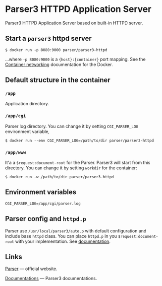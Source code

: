 # Parser3 HTTPD Application Server

Parser3 HTTPD Application Server based on built-in HTTPD server.

## Start a `parser3` httpd server

```console
$ docker run -p 8080:9000 parser/parser3-httpd
```

...where `-p 8080:9000` is a `{host}:{container}` port mapping. See the [Container networking](https://docs.docker.com/config/containers/container-networking/) documentation for the Docker.

## Default structure in the container
### `/app`
Application directory.

### `/app/cgi`
Parser log directory. You can change it by setting `CGI_PARSER_LOG` environment variable,
```console
$ docker run --env CGI_PARSER_LOG=/path/to/dir parser/parser3-httpd
```

### `/app/www`
It'a a `$request:document-root` for the Parser. Parser3 will start from this directory. You can change it by setting `workdir` for the container:
```console
$ docker run -w /path/to/dir parser/parser3-httpd
```

## Environment variables

`CGI_PARSER_LOG=/app/cgi/parser.log`

## Parser config and `httpd.p`
Parser use `/usr/local/parser3/auto.p` with default configuration and include base `httpd` class. You can place `httpd.p` in you `$request:document-root` with your implementation.
See [documentation](https://www.parser.ru/en/docs/lang/?parserwebserver.htm).

## Links
[Parser](https://www.parser.ru/en/) — official website.

[Documentations](https://www.parser.ru/en/docs/) — Parser3 documentations.

